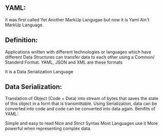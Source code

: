 

## YAML:
It was first called Yet Another MarkUp Langugae but now it is Yaml Ain't MarkUp Language.

## Definition:
Applications written with different technologies or languages which have different Data Structures can transfer data to each other using a Common/ Standerd Format. YAML, JSON and XML are these formats

It is a Data Serialization Language

## Data Serialization: 
Translation of Object (Code + Data) into stream of bytes that saves the state of this object in a form that is transmittable. Using Serialization, data can be converted into code and code can be converted into data again.
Benifits of YAML:

Simple and easy to read
Nice and Strict Syntax
Most Languages use it
More powerful when representing complex data.

